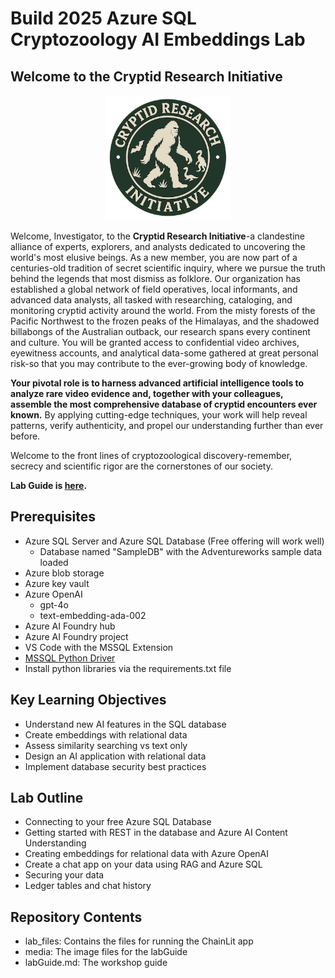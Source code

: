 # Build 2025 Azure SQL Cryptozoology AI Embeddings Lab

## **Welcome to the Cryptid Research Initiative**

<p align="center">
<img height="200" src="./media/logo3.png" alt="Centered Image">
</p>

Welcome, Investigator, to the **Cryptid Research Initiative**-a clandestine alliance of experts, explorers, and analysts dedicated to uncovering the world's most elusive beings. As a new member, you are now part of a centuries-old tradition of secret scientific inquiry, where we pursue the truth behind the legends that most dismiss as folklore. Our organization has established a global network of field operatives, local informants, and advanced data analysts, all tasked with researching, cataloging, and monitoring cryptid activity around the world. From the misty forests of the Pacific Northwest to the frozen peaks of the Himalayas, and the shadowed billabongs of the Australian outback, our research spans every continent and culture. You will be granted access to confidential video archives, eyewitness accounts, and analytical data-some gathered at great personal risk-so that you may contribute to the ever-growing body of knowledge. 

**Your pivotal role is to harness advanced artificial intelligence tools to analyze rare video evidence and, together with your colleagues, assemble the most comprehensive database of cryptid encounters ever known.** By applying cutting-edge techniques, your work will help reveal patterns, verify authenticity, and propel our understanding further than ever before. 

Welcome to the front lines of cryptozoological discovery-remember, secrecy and scientific rigor are the cornerstones of our society.

**Lab Guide is [here](./labGuide.md).**

## Prerequisites

- Azure SQL Server and Azure SQL Database (Free offering will work well)
    - Database named "SampleDB" with the Adventureworks sample data loaded
- Azure blob storage
- Azure key vault
- Azure OpenAI
    - gpt-4o
    - text-embedding-ada-002
- Azure AI Foundry hub
- Azure AI Foundry project
- VS Code with the MSSQL Extension
- [MSSQL Python Driver](https://github.com/microsoft/mssql-python)
- Install python libraries via the requirements.txt file

## Key Learning Objectives

- Understand new AI features in the SQL database
- Create embeddings with relational data
- Assess similarity searching vs text only
- Design an AI application with relational data
- Implement database security best practices

## Lab Outline

- Connecting to your free Azure SQL Database
- Getting started with REST in the database and Azure AI Content Understanding
- Creating embeddings for relational data with Azure OpenAI
- Create a chat app on your data using RAG and Azure SQL
- Securing your data
- Ledger tables and chat history

## Repository Contents

- lab_files: Contains the files for running the ChainLit app
- media: The image files for the labGuide
- labGuide.md: The workshop guide